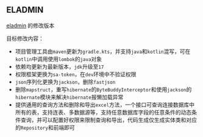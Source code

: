 ## ELADMIN

[eladmin](https://github.com/elunez/eladmin) 的修改版本

目标修改内容：
* 项目管理工具由`maven`更新为`gradle.kts`，并支持`java`和`kotlin`混写，可在`kotlin`中调用使用`lombok`的`java`对象
* 依赖均更新为最新版本，`jdk`升级至`17`
* 权限框架更换为`sa-token`，在`dev`环境中不验证权限
* `json`序列化更换为`jackson`，删除`fastjson`
* 删除`mapstruct`，重写`hibernate`的`ByteBuddyInterceptor`和使用`jackson`的`hibernate`模块来解决`hibernate`报懒加载异常
* 提供通用的查询方法和删除和导出`excel`方法，一个接口可查询连接数据库中所有的表，支持连表、多数据源等，支持任意数据库字段的任意条件的动态条件查询，并可以配置好权限来限制查询和导出，代码生成仅生成实体类和对应的`Repository`和前端即可
